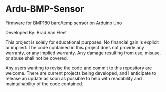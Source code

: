 # Ardu-BMP-Sensor
Firmware for BMP180 baro/temp sensor on Arduino Uno

Developed By: Brad Van Fleet

This project is solely for educational purposes. No financial gain is explicit or implied. The code contained in this project does not provide any warranty, or any implied warranty. Any damage resulting from use, misuse, or abuse shall not be covered.

Any users wanting to revise the code and commit to this repository are welcome. There are current projects being developed, and I anticipate to release an update as soon as possible to help with readability and maintainability of the code contained.
